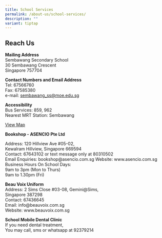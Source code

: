 ```yaml
---
title: School Services
permalink: /about-us/school-services/
description: ""
variant: tiptap
---
```

<h2>Reach Us</h2>
<p><strong>Mailing Address</strong>
<br>Sembawang Secondary School
<br>30 Sembawang Crescent
<br>Singapore 757704</p>
<p><strong>Contact Numbers and Email Address</strong>
<br>Tel: 67566760
<br>Fax: 67585380
<br>e-mail:&nbsp;<a href="mailto:sembawang_ss@moe.edu.sg" rel="noopener noreferrer nofollow" target="_blank">sembawang_ss@moe.edu.sg</a>
</p>
<p><strong>Accessibility</strong>
<br>Bus Services: 859, 962
<br>Nearest MRT Station: Sembawang</p>
<p><a href="https://www.google.com/maps/place/Sembawang+Secondary+School/@1.445472,103.8142783,17z/data=!3m2!4b1!5s0x31da137c69387a9d:0x380078720662e153!4m6!3m5!1s0x31da137c6ebb01d7:0xc1a7706da8eee6fc!8m2!3d1.4454666!4d103.8168532!16s%2Fm%2F04ljfds?entry=ttu&amp;g_ep=EgoyMDI1MDMwMi4wIKXMDSoASAFQAw%3D%3D" rel="noopener nofollow" target="_blank">View Map</a>
</p>
<p><strong>Bookshop - ASENCIO Pte Ltd</strong>
</p>
<p>Address: 120 Hillview Ave #05-02,
<br>Kewalram Hillview, Singapore 669594
<br>Contact: 67643102 or text message only at 80310502
<br>Email Enquiries: bookshop@asencio.com.sg Website: www.asencio.com.sg
<br>Business Hours On School Days:
<br>9am to 3pm (Mon to Thurs)
<br>9am to 1.30pm (Fri)</p>
<p><strong>Beau Voix Uniform</strong>
<br>Address: 2 Sims Close #03-08, Gemini@Sims,
<br>Singapore 387298
<br>Contact: 67436645
<br>Email: info@beauvoix.com.sg
<br>Website: www.beauvoix.com.sg</p>
<p><strong>School Mobile Dental Clinic</strong>
<br>If you need dental treatment,
<br>You may call,&nbsp;sms or whatsapp at 92379214</p>